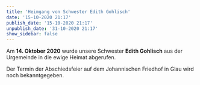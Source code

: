 ```yaml
---
title: 'Heimgang von Schwester Edith Gohlisch'
date: '15-10-2020 21:17'
publish_date: '15-10-2020 21:17'
unpublish_date: '31-10-2020 21:17'
show_sidebar: false
---
```


Am **14. Oktober 2020** wurde unsere Schwester **Edith Gohlisch** aus der Urgemeinde in die ewige Heimat abgerufen.

Der Termin der Abschiedsfeier auf dem Johannischen Friedhof in Glau wird noch bekanntgegeben.

